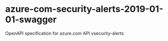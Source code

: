 # azure-com-security-alerts-2019-01-01-swagger
OpenAPI specification for azure.com API vsecurity-alerts
